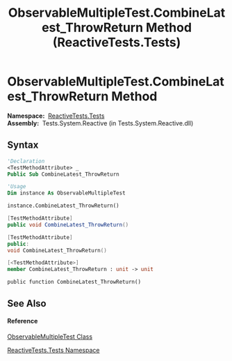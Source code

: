 ﻿---
title: ObservableMultipleTest.CombineLatest_ThrowReturn Method  (ReactiveTests.Tests)
TOCTitle: CombineLatest_ThrowReturn Method
ms:assetid: M:ReactiveTests.Tests.ObservableMultipleTest.CombineLatest_ThrowReturn
ms:mtpsurl: https://msdn.microsoft.com/en-us/library/reactivetests.tests.observablemultipletest.combinelatest_throwreturn(v=VS.103)
ms:contentKeyID: 36619362
ms.date: 06/28/2011
mtps_version: v=VS.103
f1_keywords:
- ReactiveTests.Tests.ObservableMultipleTest.CombineLatest_ThrowReturn
dev_langs:
- CSharp
- JScript
- VB
- FSharp
- c++
---

# ObservableMultipleTest.CombineLatest\_ThrowReturn Method

**Namespace:**  [ReactiveTests.Tests](hh289046\(v=vs.103\).md)  
**Assembly:**  Tests.System.Reactive (in Tests.System.Reactive.dll)

## Syntax

``` vb
'Declaration
<TestMethodAttribute> _
Public Sub CombineLatest_ThrowReturn
```

``` vb
'Usage
Dim instance As ObservableMultipleTest

instance.CombineLatest_ThrowReturn()
```

``` csharp
[TestMethodAttribute]
public void CombineLatest_ThrowReturn()
```

``` c++
[TestMethodAttribute]
public:
void CombineLatest_ThrowReturn()
```

``` fsharp
[<TestMethodAttribute>]
member CombineLatest_ThrowReturn : unit -> unit 
```

``` jscript
public function CombineLatest_ThrowReturn()
```

## See Also

#### Reference

[ObservableMultipleTest Class](hh303586\(v=vs.103\).md)

[ReactiveTests.Tests Namespace](hh289046\(v=vs.103\).md)

